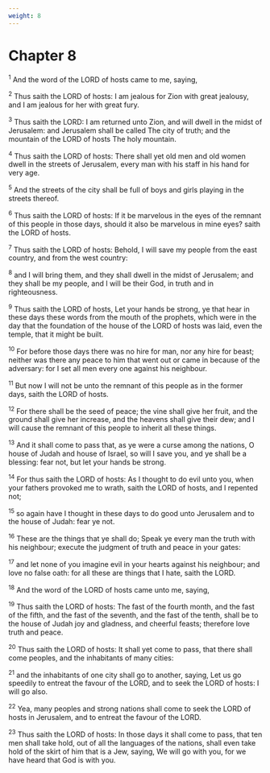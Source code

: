 ```yaml
---
weight: 8
---
```


# Chapter 8

<sup>1</sup> And the word of the LORD of hosts came to me, saying, 

<sup>2</sup> Thus saith the LORD of hosts: I am jealous for Zion with great jealousy, and I am jealous for her with great fury. 

<sup>3</sup> Thus saith the LORD: I am returned unto Zion, and will dwell in the midst of Jerusalem: and Jerusalem shall be called The city of truth; and the mountain of the LORD of hosts The holy mountain. 

<sup>4</sup> Thus saith the LORD of hosts: There shall yet old men and old women dwell in the streets of Jerusalem, every man with his staff in his hand for very age. 

<sup>5</sup> And the streets of the city shall be full of boys and girls playing in the streets thereof. 

<sup>6</sup> Thus saith the LORD of hosts: If it be marvelous in the eyes of the remnant of this people in those days, should it also be marvelous in mine eyes? saith the LORD of hosts. 

<sup>7</sup> Thus saith the LORD of hosts: Behold, I will save my people from the east country, and from the west country: 

<sup>8</sup> and I will bring them, and they shall dwell in the midst of Jerusalem; and they shall be my people, and I will be their God, in truth and in righteousness. 

<sup>9</sup> Thus saith the LORD of hosts, Let your hands be strong, ye that hear in these days these words from the mouth of the prophets, which were in the day that the foundation of the house of the LORD of hosts was laid, even the temple, that it might be built. 

<sup>10</sup> For before those days there was no hire for man, nor any hire for beast; neither was there any peace to him that went out or came in because of the adversary: for I set all men every one against his neighbour. 

<sup>11</sup> But now I will not be unto the remnant of this people as in the former days, saith the LORD of hosts. 

<sup>12</sup> For there shall be the seed of peace; the vine shall give her fruit, and the ground shall give her increase, and the heavens shall give their dew; and I will cause the remnant of this people to inherit all these things. 

<sup>13</sup> And it shall come to pass that, as ye were a curse among the nations, O house of Judah and house of Israel, so will I save you, and ye shall be a blessing: fear not, but let your hands be strong. 

<sup>14</sup> For thus saith the LORD of hosts: As I thought to do evil unto you, when your fathers provoked me to wrath, saith the LORD of hosts, and I repented not; 

<sup>15</sup> so again have I thought in these days to do good unto Jerusalem and to the house of Judah: fear ye not. 

<sup>16</sup> These are the things that ye shall do; Speak ye every man the truth with his neighbour; execute the judgment of truth and peace in your gates: 

<sup>17</sup> and let none of you imagine evil in your hearts against his neighbour; and love no false oath: for all these are things that I hate, saith the LORD. 

<sup>18</sup> And the word of the LORD of hosts came unto me, saying, 

<sup>19</sup> Thus saith the LORD of hosts: The fast of the fourth month, and the fast of the fifth, and the fast of the seventh, and the fast of the tenth, shall be to the house of Judah joy and gladness, and cheerful feasts; therefore love truth and peace. 

<sup>20</sup> Thus saith the LORD of hosts: It shall yet come to pass, that there shall come peoples, and the inhabitants of many cities: 

<sup>21</sup> and the inhabitants of one city shall go to another, saying, Let us go speedily to entreat the favour of the LORD, and to seek the LORD of hosts: I will go also. 

<sup>22</sup> Yea, many peoples and strong nations shall come to seek the LORD of hosts in Jerusalem, and to entreat the favour of the LORD. 

<sup>23</sup> Thus saith the LORD of hosts: In those days it shall come to pass, that ten men shall take hold, out of all the languages of the nations, shall even take hold of the skirt of him that is a Jew, saying, We will go with you, for we have heard that God is with you. 


